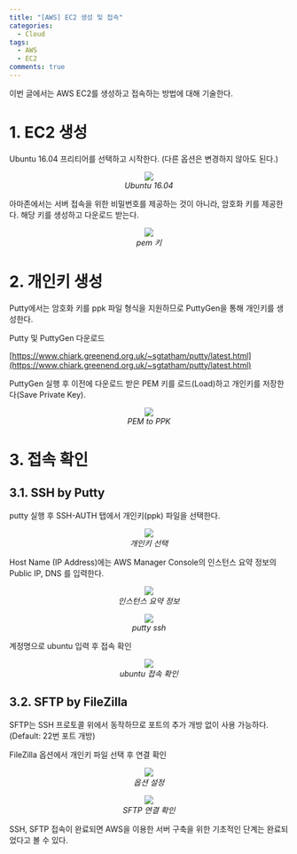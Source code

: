 ```yaml
---
title: "[AWS] EC2 생성 및 접속"
categories:
  - Cloud
tags:
  - AWS
  - EC2
comments: true
---
```


이번 글에서는 AWS EC2를 생성하고 접속하는 방법에 대해 기술한다.


# 1. EC2 생성

Ubuntu 16.04 프리티어를 선택하고 시작한다. 
(다른 옵션은 변경하지 않아도 된다.)

<center><p><img src="/assets/2020-09-15-post-AWS_EC2/ec2_ubuntu_16.04.jpg"><br><em>Ubuntu 16.04</em></p></center>

아마존에서는 서버 접속을 위한 비밀번호를 제공하는 것이 아니라, 암호화 키를 제공한다. 
해당 키를 생성하고 다운로드 받는다.

<center><p><img src="/assets/2020-09-15-post-AWS_EC2/ec2_pem_key.jpg"><br><em>pem 키</em></p></center>

# 2. 개인키 생성

Putty에서는 암호화 키를 ppk 파일 형식을 지원하므로 PuttyGen을 통해 개인키를 생성한다.

Putty 및 PuttyGen 다운로드

[https://www.chiark.greenend.org.uk/~sgtatham/putty/latest.html](https://www.chiark.greenend.org.uk/~sgtatham/putty/latest.html)

PuttyGen 실행 후 이전에 다운로드 받은 PEM 키를 로드(Load)하고 개인키를 저장한다(Save Private Key).

<center><p><img src="/assets/2020-09-15-post-AWS_EC2/pem_to_ppk.jpg"><br><em>PEM to PPK</em></p></center>


# 3. 접속 확인

## 3.1. SSH by Putty

putty 실행 후 SSH-AUTH 탭에서 개인키(ppk) 파일을 선택한다.

<center><p><img src="/assets/2020-09-15-post-AWS_EC2/putty_key.jpg"><br><em>개인키 선택</em></p></center>

Host Name (IP Address)에는 AWS Manager Console의 인스턴스 요약 정보의 Public IP, DNS 를 입력한다.

<center><p><img src="/assets/2020-09-15-post-AWS_EC2/address.jpg"><br><em>인스턴스 요약 정보</em></p></center>

<center><p><img src="/assets/2020-09-15-post-AWS_EC2/ssh.jpg"><br><em>putty ssh</em></p></center>

계정명으로 ubuntu 입력 후 접속 확인

<center><p><img src="/assets/2020-09-15-post-AWS_EC2/ssh_connect.jpg"><br><em>ubuntu 접속 확인</em></p></center>


## 3.2. SFTP by FileZilla

SFTP는 SSH 프로토콜 위에서 동작하므로 포트의 추가 개방 없이 사용 가능하다. (Default: 22번 포트 개방)

FileZilla 옵션에서 개인키 파일 선택 후 연결 확인

<center><p><img src="/assets/2020-09-15-post-AWS_EC2/sftp_config.jpg"><br><em>옵션 설정</em></p></center>

<center><p><img src="/assets/2020-09-15-post-AWS_EC2/sftp_connect.jpg"><br><em>SFTP 연결 확인</em></p></center>

SSH, SFTP 접속이 완료되면 AWS을 이용한 서버 구축을 위한 기초적인 단계는 완료되었다고 볼 수 있다.

